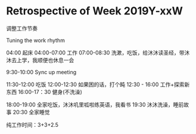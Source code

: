 # Retrospective of Week 2019Y-xxW

调整工作节奏

Tuning the work rhythm


04:00 起床
04:00-07:00 工作
07:00-08:30 洗漱，吃饭，给沐沐读圣经，带沐沐去上学，我顺便也休息一会

9:30-10:00 Sync up meeting

11:30-12:00 吃饭
12:00-12:30 如果困的话，打个盹
12:30 - 16:00 工作+探索新东西
16:00-17：30 健身(不洗澡)

18:00-19:00 全家吃饭，沐沐叽里呱啦练英语，我看书
19:30 沐沐洗澡，睡前故事
20:30 全家睡觉



纯工作时间：3+3+2.5